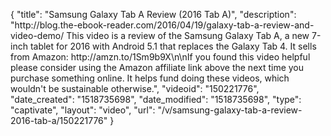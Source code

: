 {
    "title": "Samsung Galaxy Tab A Review (2016 Tab A)",
    "description": "http:\/\/blog.the-ebook-reader.com\/2016\/04\/19\/galaxy-tab-a-review-and-video-demo\/ This video is a review of the Samsung Galaxy Tab A, a new 7-inch tablet for 2016 with Android 5.1 that replaces the Galaxy Tab 4. It sells from Amazon: http:\/\/amzn.to\/1Sm9b9X\n\nIf you found this video helpful please consider using the Amazon affiliate link above the next time you purchase something online. It helps fund doing these videos, which wouldn't be sustainable otherwise.",
    "videoid": "150221776",
    "date_created": "1518735698",
    "date_modified": "1518735698",
    "type": "captivate",
    "layout": "video",
    "url": "\/v\/samsung-galaxy-tab-a-review-2016-tab-a\/150221776"
}